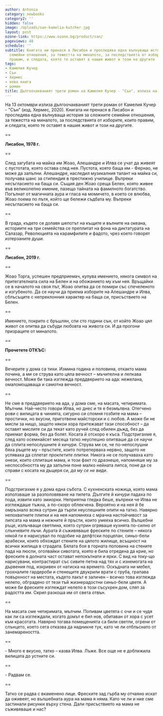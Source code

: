 ```yaml
---
author: Antonia
category: newbooks
category2: ''
hidden: false
image: /Uploads/san-kamelia-kutcher.jpg
layout: post
ozone-link: https://www.ozone.bg/product/san/
pageviews: 48
schedule: ''
subtitle: Книгата ни пренася в Лисабон и проследява една вълнуваща история за сложните
  семейни отношения, за тежестта на миналото, за последствията от изборите, които
  правим, и следата, която те оставят в нашия живот и този на другите
tags:
- Камелия Кучер
- Сън
- Хермес
- нова книга
- роман
title: Дългоочакваният трети роман на Камелия Кучер - "Сън", излиза на 13 октомври
---
```


На 13 октомври излиза дългоочакваният трети роман от Камелия Кучер - "Сън" (изд. Хермес, 2020). Книгата ни пренася в Лисабон и проследява една вълнуваща история за сложните семейни отношения, за тежестта на миналото, за последствията от изборите, които правим, и следата, която те оставят в нашия живот и този на другите.

\==

**Лисабон, 1978 г.**

\==

След загубата на майка им Жоао, Алешандре и Илва се учат да живеят с пустотата, която остава след нея. Пустота, която баща им - Фернао, не може да запълни. Алешандре, наследил музикалния талант на майка си, получава шанс за стипендия в престижно училище. Въпреки несъгласието на баща си. Същия ден Жоао среща Белен, която живее във великолепно имение, пазещо тайната на фамилното богатство. Погълнат от магичната аура и гласа на момичето, в което се влюбва, Жоао поема по пътя, който ще бележи съдбата му. Въпреки несъгласието на баща си.

\==

В града, където се долавя шепотът на къщите и вълните на океана, историите на три семейства се преплитат на фона на диктатурата на Салазар, Революцията на карамфилите и фадото, чрез което говорят изтерзаните души.

\==

**Лисабон, 2019 г.**

\==

Жоао Торга, успешен предприемач, купува имението, някога символ на притегателната сила на Белен и на обожанието му към нея. Връщайки се в началото на своя път, Жоао опитва да се помири със спечеленото и изгубеното. Да се научи да приема изборите на Алешандре и Илва, сблъсъците с непреклонния характер на баща си, присъствието на Белен.

\==

Имението, покрито с бръшлян, спи сто години сън, от който Жоао цял живот се опитва да събуди любовта на живота си. И да прогони призраците от миналото.

\==

**Прочетете ОТКЪС:**

\==

Вечерите у дома са тихи. Измина година и половина, откакто мама почина, а ми се струва като цяла вечност – мъчителна и лепкава вечност. Може би така изглежда преддверието на ада: нежелана, омаломощаваща и самотна вечност.

\==

Не сме в преддверието на ада, у дома сме, на масата, четиримата. Мълчим. Най-често говори Илва, но днес и тя е безмълвна. Отегчено рови с вилицата в чинията, сигурно си спомня гозбите на мама – простички, но вкусни, приготвени майсторски и с любов. А може би не мисли за нищо, защото някои хора притежават тази способност – да оставят мислите си да текат като ручей след обилен дъжд, без да приемат форма, без да болят. Косата й отскоро е къса. Подстригахме я, след като осемнайсет месеца татко неуспешно опитваше да се научи да сплита непослушните й кичури. Струва ми се, че по-непослушни бяха ръцете му – пръстите, които потреперваха нервно, защото не успяваха да сплетат *проклетите плитки.* Никога не се получаваха като онези, които сплиташе мама, и този факт го дразнеше, напомняше му за неспособността му да запълни поне малко нейната липса, поне да се справи с косата на дъщеря си, *да му се не види*.

\==

Подстригахме я у дома една събота. С кухненската ножица, която мама използваше за разполовяване на пилета. Дългите й кичури падаха по пода, извити като змиорки. Неприятна гледка беше, въпреки че Илва не изглеждаше тъжна, а по-скоро облекчена. Вероятно и на нея й бе омръзнало всяка сутрин да търпи неуспешните опити на татко. Навярно непохватните плитки и на нея напомняха с мрачна настойчивост за липсата на мама и нежните й пръсти, които умееха всичко. Вълшебни ръце, излъчващи светлина, която сутрин огряваше кухнята по-силно от слънчевите лъчи. Аурата й съживяваше фреските по стените – някога някой ги е нарисувал по подобие на делфтски порцелан, синьо-бели арабески, които обхождат стените на цялото жилище, всъщност на всички жилища в сградата. Бялата боя в горната половина на стените пада на люспи, оголвайки сивотата, която е била отредена да крие, но фреските в долната част остават непокътнати и ярки. С вид на току-що нарисувани, контрастират със сивите петна над тях и с изнемогата на дървения под, изкривен от натиска на времето. Оскъдната ни мебел, грохналите гардероби и стенещите двукрили врати с груба, грапава повърхност на местата, където лакът е заличен – всичко това изглежда нелепо, обградено от тези тъй жизнерадостни синьо-бели цветя. А може би фреските изглеждат нелепо в този съсухрен дом, сляп за радостта им. Скрил разкоша им от света отвън.

\==

На масата сме четиримата, мълчим. Попивам цветята с очи и се чудя как ли са изглеждали, когато домът е бил нов, обитаван от хора с усет към красотата. Навярно тогава помещенията са били светли, огрени от слънцето, което сега отказва да надникне тук, като че ли отблъснато от занемареността.

\==

\- Много е вкусно, татко – казва Илва. Лъже. Все още не е доближила вилицата до устните си.

\==

\- Радвам се.

\==

Татко се радва с вкаменено лице. Фреските зад гърба му отчаяно искат да оживеят, но вълшебната аура на мама я няма. Като че ли и ние сме застинали рисунки върху стена. Дали присъствието на мама не съживяваше и нас?